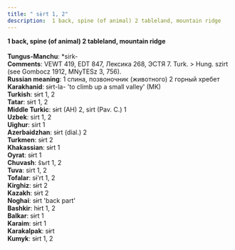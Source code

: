 ```yaml
---
title: " sɨrt 1, 2"
description:  1 back, spine (of animal) 2 tableland, mountain ridge
---
```

<strong> 1 back, spine (of animal) 2 tableland, mountain ridge</strong><br><br>
<strong>Tungus-Manchu</strong>:  *sirk-<br>
<strong>Comments</strong>:  VEWT 419, EDT 847, Лексика 268, ЭСТЯ 7. Turk. > Hung. szirt (see Gombocz 1912, MNyTESz 3, 756).<br>
<strong>Russian meaning</strong>:  1 спина, позвоночник (животного) 2 горный хребет<br>
<strong>Karakhanid</strong>:  sɨrt-la- 'to climb up a small valley' (MK)<br>
<strong>Turkish</strong>:  sɨrt 1, 2<br>
<strong>Tatar</strong>:  sɨrt 1, 2<br>
<strong>Middle Turkic</strong>:  sɨrt (AH) 2, sirt (Pav. C.) 1<br>
<strong>Uzbek</strong>:  sirt 1, 2<br>
<strong>Uighur</strong>:  sirt 1<br>
<strong>Azerbaidzhan</strong>:  sɨrt (dial.) 2<br>
<strong>Turkmen</strong>:  sɨrt 2<br>
<strong>Khakassian</strong>:  sɨrt 1<br>
<strong>Oyrat</strong>:  sɨrt 1<br>
<strong>Chuvash</strong>:  šъrt 1, 2<br>
<strong>Tuva</strong>:  sirt 1, 2<br>
<strong>Tofalar</strong>:  sɨ'rt 1, 2<br>
<strong>Kirghiz</strong>:  sɨrt 2<br>
<strong>Kazakh</strong>:  sɨrt 2<br>
<strong>Noghai</strong>:  sɨrt 'back part'<br>
<strong>Bashkir</strong>:  hɨrt 1, 2<br>
<strong>Balkar</strong>:  sɨrt 1<br>
<strong>Karaim</strong>:  sɨrt 1<br>
<strong>Karakalpak</strong>:  sɨrt<br>
<strong>Kumyk</strong>:  sɨrt 1, 2<br>


